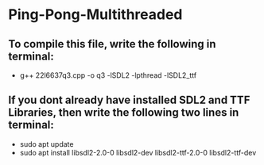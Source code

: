 # Ping-Pong-Multithreaded

## To compile this file, write the following in terminal:
- g++ 22l6637q3.cpp -o q3 -lSDL2 -lpthread -lSDL2_ttf

## If you dont already have installed SDL2 and TTF Libraries, then write the following two lines in terminal:
- sudo apt update
- sudo apt install libsdl2-2.0-0 libsdl2-dev libsdl2-ttf-2.0-0 libsdl2-ttf-dev

